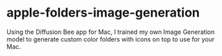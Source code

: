 # apple-folders-image-generation
Using the Diffusion Bee app for Mac, I trained my own Image Generation model to generate custom color folders with icons on top to use for your Mac.
